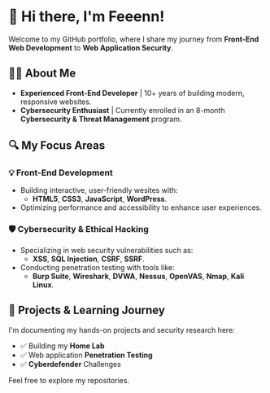 # 🚀 Hi there, I'm Feeenn!

Welcome to my GitHub portfolio, where I share my journey from **Front-End Web Development** to **Web Application Security**.

## 👨‍💻 About Me

- **Experienced Front-End Developer** | 10+ years of building modern, responsive websites.
- **Cybersecurity Enthusiast** | Currently enrolled in an 8-month **Cybersecurity & Threat Management** program.

## 🔍 My Focus Areas

### 💡 Front-End Development
- Building interactive, user-friendly wesites with:
  - **HTML5**, **CSS3**, **JavaScript**, **WordPress**.
- Optimizing performance and accessibility to enhance user experiences.

### 🛡️ Cybersecurity & Ethical Hacking
- Specializing in web security vulnerabilities such as:
  - **XSS**, **SQL Injection**, **CSRF**, **SSRF**.
- Conducting penetration testing with tools like:
  - **Burp Suite**, **Wireshark**, **DVWA**, **Nessus**, **OpenVAS**, **Nmap**, **Kali Linux**.

## 📂 Projects & Learning Journey
I'm documenting my hands-on projects and security research here:
- ✅ Building my **Home Lab**
- ✅ Web application **Penetration Testing**
- ✅ **Cyberdefender** Challenges

Feel free to explore my repositories.
